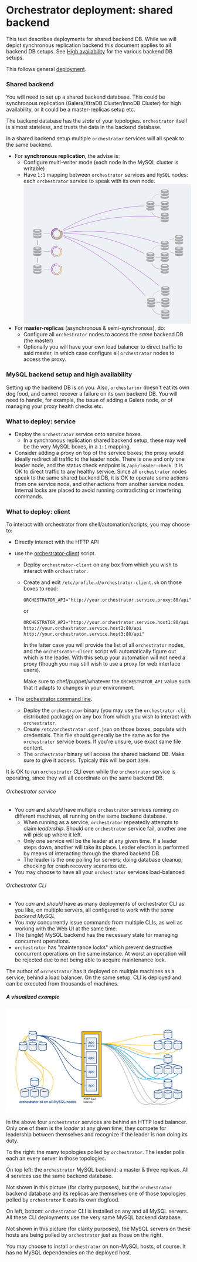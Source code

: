 # Orchestrator deployment: shared backend

This text describes deployments for shared backend DB. While we will depict synchronous replication backend this document applies to all backend DB setups. See [High availability](high-availability.md) for the various backend DB setups.

This follows general [deployment](deployment.md).

### Shared backend

You will need to set up a shared backend database. This could be synchronous replication (Galera/XtraDB Cluster/InnoDB Cluster) for high availability, or it could be a master-replicas setup etc.

The backend database has the _state_ of your topologies. `orchestrator` itself is almost stateless, and trusts the data in the backend database.

In a shared backend setup multiple `orchestrator` services will all speak to the same backend.

- For **synchronous replication**, the advise is:
  - Configure multi-writer mode (each node in the MySQL cluster is writable)
  - Have `1:1` mapping between `orchestrator` services and `MySQL` nodes: each `orchestrator` service to speak with its own node.
  ![orchestrator deployment, shared backend](images/orchestrator-deployment-shared-backend.png)
- For **master-replicas** (asynchronous & semi-synchronous), do:
  - Configure all `orchestrator` nodes to access the _same_ backend DB (the master)
  - Optionally you will have your own load balancer to direct traffic to said master, in which case configure all `orchestrator` nodes to access the proxy.

### MySQL backend setup and high availability

Setting up the backend DB is on you. Also, `orchestartor` doesn't eat its own dog food, and cannot recover a failure on its own backend DB.
You will need to handle, for example, the issue of adding a Galera node, or of managing your proxy health checks etc.

### What to deploy: service

- Deploy the `orchestrator` service onto service boxes.
  - In a synchronous replication shared backend setup, these may well be the very MySQL boxes, in a `1:1` mapping.
- Consider adding a proxy on top of the service boxes; the proxy would ideally redirect all traffic to the leader node. There is one and only one leader node, and the status check endpoint is `/api/leader-check`. It is OK to direct traffic to any healthy service. Since all `orchestrator` nodes speak to the same shared backend DB, it is OK to operate some actions from one service node, and other actions from another service nodes. Internal locks are placed to avoid running contradicting or interfering commands.


### What to deploy: client

To interact with orchestrator from shell/automation/scripts, you may choose to:

- Directly interact with the HTTP API
- use the [orchestrator-client](orchestrator-client.md) script.
  - Deploy `orchestrator-client` on any box from which you wish to interact with `orchestrator`.
  - Create and edit `/etc/profile.d/orchestrator-client.sh` on those boxes to read:
    ```
    ORCHESTRATOR_API="http://your.orchestrator.service.proxy:80/api"
    ```
    or
    ```
    ORCHESTRATOR_API="http://your.orchestrator.service.host1:80/api http://your.orchestrator.service.host2:80/api http://your.orchestrator.service.host3:80/api"
    ```
    In the latter case you will provide the list of all `orchestrator` nodes, and the `orchetsrator-client` script will automatically figure out which is the leader. With this setup your automation will not need a proxy (though you may still wish to use a proxy for web interface users).

    Make sure to chef/puppet/whatever the `ORCHESTRATOR_API` value such that it adapts to changes in your environment.

- The [orchestrator command line](executing-via-command-line.md).
  - Deploy the `orchestrator` binary (you may use the `orchestrator-cli` distributed package) on any box from which you wish to interact with `orchestrator`.
  - Create `/etc/orchestrator.conf.json` on those boxes, populate with credentials. This file should generally be the same as for the `orchestrator` service boxes. If you're unsure, use exact same file content.
  - The `orchestrator` binary will access the shared backend DB. Make sure to give it access. Typicaly this will be port `3306`.

It is OK to run `orchestrator` CLI even while the `orchestrator` service is operating, since they will all coordinate on the same backend DB.

###### Orchestrator service

- You _can_ and _should_ have multiple `orchestrator` services running on different machines, all running on the same backend database.
  - When running as a service, `orchestrator` repeatedly attempts to claim _leadership_. Should one `orchestrator` service
    fail, another one will pick up where it left.
  - Only one service will be the leader at any given time. If a leader steps down, another will take its place. Leader election is performed by means of interacting through the shared backend DB.
  - The leader is the one polling for servers; doing database cleanup; checking for crash recovery scenarios etc.
- You may choose to have all your `orchestrator` services load-balanced

###### Orchestrator CLI
- You _can_ and _should_ have as many deployments of orchestrator CLI as you like, on multiple servers, all configured to work
  with the _same backend MySQL_
- You _may_ concurrently issue commands from multiple CLIs, as well as working with the Web UI at the same time.
- The (single) MySQL backend has the necessary state for managing concurrent operations.
- `orchestrator` has "maintenance locks" which prevent destructive concurrent operations on the same instance. At worst an
  operation will be rejected due to not being able to acquire maintenance lock.

The author of `orchestrator` has it deployed on multiple machines
as a service, behind a load balancer. On the same setup, CLI is
deployed and can be executed from thousands of machines.

##### A visualized example

![Orchestrator deployment](images/orchestrator-deployment.png)

In the above four `orchestrator` services are behind an HTTP load balancer. Only one of them is the _leader_ at any given time; they compete for leadership between themselves and recognize if the leader is non doing its duty.

To the right: the many topologies polled by `orchestrator`. The leader polls each an every server in those topologies.

On top left: the `orchestrator` MySQL backend: a master & three replicas. All 4 services use the same backend database.

Not shown in this picture (for clarity purposes), but the `orchestrator` backend database and its replicas are themselves one of those topologies
polled by `orchestrator` It eats its own dogfood.

On left, bottom: `orchestrator` CLI is installed on any and all MySQL servers. All these CLI deployments use the very same
MySQL backend database.

Not shown in this picture (for clarity purposes), the MySQL servers on these hosts are being polled by `orchestrator` just as those
on the right.

You may choose to install `orchestrator` on non-MySQL hosts, of course. It has no MySQL dependencies on the deployed host.
